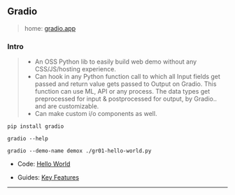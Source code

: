 
## Gradio

> home: [gradio.app](https://gradio.app)

### Intro

> * An OSS Python lib to easily build web demo without any CSS/JS/hosting experience.
> * Can hook in any Python function call to which all Input fields get passed and return value gets passed to Output on Gradio. This function can use ML, API or any process. The data types get preprocessed for input & postprocessed for output, by Gradio.. and are customizable.
> * Can make custom i/o components as well.

```
pip install gradio

gradio --help

gradio --demo-name demox ./gr01-hello-world.py
```

* Code: [Hello World](./gr01-hello-world.py)

* Guides: [Key Features](./guides_key-features.md)

---
